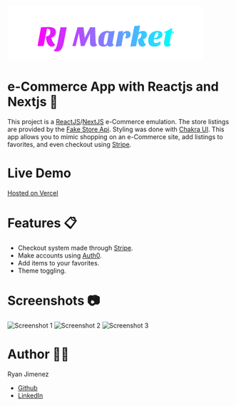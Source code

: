 <img src="https://github.com/Jimenez0106/shopping-app/blob/main/styles/images/RJ%20Market.png" alt="App Logo" width="438" height="122"/>

# e-Commerce App with Reactjs and Nextjs :shopping_cart:

This project is a [ReactJS](https://reactjs.org/)/[NextJS](https://nextjs.org/) e-Commerce emulation. The store listings are provided by the [Fake Store Api](https://fakestoreapi.com/). Styling was done with [Chakra UI](https://chakra-ui.com/). This app allows you to mimic shopping on an e-Commerce site, add listings to favorites, and even checkout using [Stripe](https://stripe.com/).

# Live Demo

[Hosted on Vercel](shopping-app-black.vercel.app/)


# Features :clipboard:

- Checkout system made through [Stripe](https://stripe.com/).
- Make accounts using [Auth0](https://auth0.com/). 
- Add items to your favorites.
- Theme toggling.

# Screenshots :camera:

<img src="https://github.com/Jimenez0106/shopping-app/blob/master/src/styles/images/README/Screenshot_1.png" alt="Screenshot 1"/>
<img src="https://github.com/Jimenez0106/shopping-app/blob/master/src/styles/images/README/Screenshot_2.png" alt="Screenshot 2"/>
<img src="https://github.com/Jimenez0106/shopping-app/blob/master/src/styles/images/README/Screenshot_3.png" alt="Screenshot 3"/>

# Author :raising_hand_man:

Ryan Jimenez

- [Github](https://github.com/Jimenez0106)
- [LinkedIn](https://www.linkedin.com/in/ryan-l-jimenez/)

